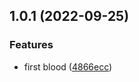 

## 1.0.1 (2022-09-25)


### Features

* first blood ([4866ecc](https://github.com/vue3-oop/tailwind-preset/commit/4866ecceafacde62d38d3e8ab7ea907996a01b6f))